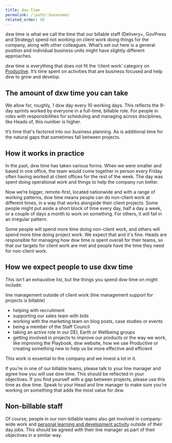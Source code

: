 ```yaml
---
title: dxw Time
permalink: /:path/:basename/
related_order: 10
---
```


dxw time is what we call the time that our billable staff (Delivery+, GovPress and Strategy) spend not working on client work doing things for the company, along with other colleagues. What’s set out here is a general position and individual business units might have slightly different approaches.

dxw time is everything that does not fit the ‘client work’ category on [Productive](https://productive.io/apps/). It’s time spent on activities that are business focused and help dxw to grow and develop.

## The amount of dxw time you can take

We allow for, roughly, 1 dxw day every 10 working days. This reflects the 9-day sprints worked by everyone in a full-time, billable role. For people in roles with responsibilities for scheduling and managing across disciplines, like Heads of, this number is higher.

It’s time that's factored into our business planning. As is additional time for the natural gaps that sometimes fall between projects.

## How it works in practice

In the past, dxw time has taken various forms. When we were smaller and based in one office, the team would come together in person every Friday often having worked at client offices for the rest of the week. The day was spent doing operational work and things to help the company run better.

Now we’re bigger, remote-first, located nationwide and with a range of working patterns, dxw time means people can do non-client work at different times, in a way that works alongside their client projects. Some people might put aside a short block of time every day, half a day a week, or a couple of days a month to work on something. For others, it will fall in an irregular pattern.

Some people will spend more time doing non-client work, and others will spend more time doing project work. We expect that and it's fine. Heads are responsible for managing how dxw time is spent overall for their teams, so that our targets for client work are met and people have the time they need for non-client work.

## How we expect people to use dxw time

This isn’t an exhaustive list, but the things you spend dxw time on might include:  

line management outside of client work (line management support for projects is billable)

* helping with recruitment
* supporting our sales team with bids
* working with the marketing team on blog posts, case studies or events
* being a member of the Staff Council
* taking an active role in our DEI, Earth or Wellbeing groups
* getting involved in projects to improve our products or the way we work, like improving the Playbook, dxw website, how we use Productive or creating something new to help us be more effective and efficient

This work is essential to the company and we invest a lot in it.

If you’re in one of our billable teams, please talk to your line manager and agree how you will use dxw time. This should be reflected in your objectives. If you find yourself with a gap between projects, please use this time as dxw time. Speak to your Head and line manager to make sure you’re working on something that adds the most value for dxw.

## Non-billable staff

Of course, people in our non-billable teams also get involved in company-wide work and [personal learning and development activity](staff-handbook/learning-and-development/) outside of their day jobs. This should be agreed with their line manager as part of their objectives in a similar way.

